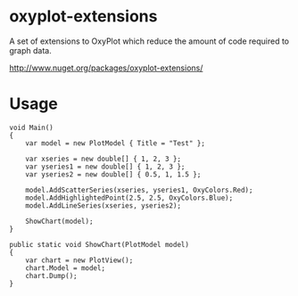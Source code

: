# oxyplot-extensions
A set of extensions to OxyPlot which reduce the amount of code required to graph data.

http://www.nuget.org/packages/oxyplot-extensions/

# Usage

    void Main()	
    {
    	var model = new PlotModel { Title = "Test" };
    	
    	var xseries = new double[] { 1, 2, 3 };
    	var yseries1 = new double[] { 1, 2, 3 };
    	var yseries2 = new double[] { 0.5, 1, 1.5 };
    	
    	model.AddScatterSeries(xseries, yseries1, OxyColors.Red);
    	model.AddHighlightedPoint(2.5, 2.5, OxyColors.Blue);
    	model.AddLineSeries(xseries, yseries2);
    	
    	ShowChart(model);
    }
     
    public static void ShowChart(PlotModel model)
    {
    	var chart = new PlotView();
    	chart.Model = model;
    	chart.Dump();
    }
